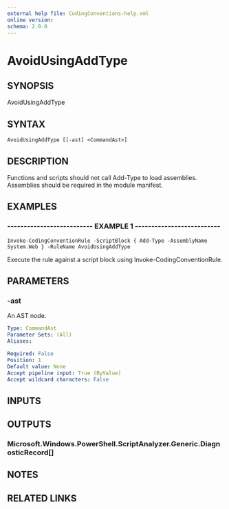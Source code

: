 ```yaml
---
external help file: CodingConventions-help.xml
online version: 
schema: 2.0.0
---
```


# AvoidUsingAddType

## SYNOPSIS
AvoidUsingAddType

## SYNTAX

```
AvoidUsingAddType [[-ast] <CommandAst>]
```

## DESCRIPTION
Functions and scripts should not call Add-Type to load assemblies.
Assemblies should be required in the module manifest.

## EXAMPLES

### -------------------------- EXAMPLE 1 --------------------------
```
Invoke-CodingConventionRule -ScriptBlock { Add-Type -AssemblyName System.Web } -RuleName AvoidUsingAddType
```

Execute the rule against a script block using Invoke-CodingConventionRule.

## PARAMETERS

### -ast
An AST node.

```yaml
Type: CommandAst
Parameter Sets: (All)
Aliases: 

Required: False
Position: 1
Default value: None
Accept pipeline input: True (ByValue)
Accept wildcard characters: False
```

## INPUTS

## OUTPUTS

### Microsoft.Windows.PowerShell.ScriptAnalyzer.Generic.DiagnosticRecord[]

## NOTES

## RELATED LINKS

